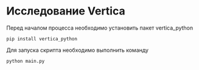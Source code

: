 # Исследование Vertica

Перед началом процесса необходимо установить пакет vertica_python
```shell
pip install vertica_python
```


Для запуска скрипта необходимо выполнить команду
```shell
python main.py
```
